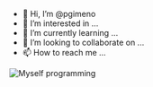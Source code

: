 - 👋 Hi, I’m @pgimeno
- 👀 I’m interested in ...
- 🌱 I’m currently learning ...
- 💞️ I’m looking to collaborate on ...
- 📫 How to reach me ...

<p align="center">
  
![Myself programming](https://i.makeagif.com/media/8-17-2015/ow6u2T.gif)
</p>



